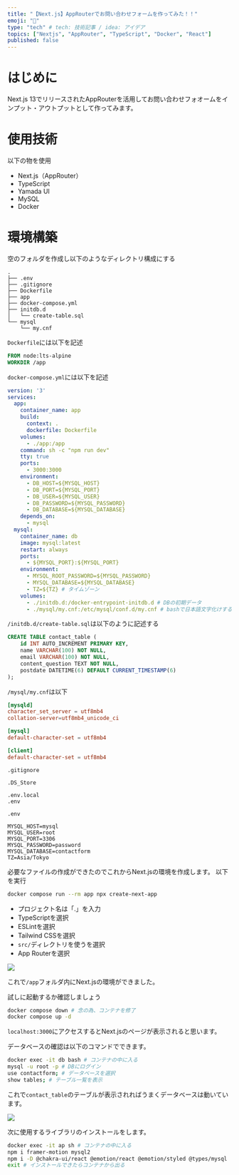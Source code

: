 ```yaml
---
title: "【Next.js】AppRouterでお問い合わせフォームを作ってみた！！"
emoji: "🐥"
type: "tech" # tech: 技術記事 / idea: アイデア
topics: ["Nextjs", "AppRouter", "TypeScript", "Docker", "React"]
published: false
---
```


# はじめに

Next.js 13でリリースされたAppRouterを活用してお問い合わせフォオームをインプット・アウトプットとして作ってみます。

# 使用技術

以下の物を使用

- Next.js（AppRouter）
- TypeScript
- Yamada UI
- MySQL
- Docker

# 環境構築

空のフォルダを作成し以下のようなディレクトリ構成にする

```
.
├── .env
├── .gitignore
├── Dockerfile
├── app
├── docker-compose.yml
├── initdb.d
│   └── create-table.sql
└── mysql
    └── my.cnf
```

`Dockerfile`には以下を記述

```Dockerfile
FROM node:lts-alpine  
WORKDIR /app
```

`docker-compose.yml`には以下を記述

```yml
version: '3'
services:
  app:
    container_name: app
    build:
      context: .
      dockerfile: Dockerfile
    volumes:
      - ./app:/app
    command: sh -c "npm run dev"
    tty: true
    ports:
      - 3000:3000
    environment:
      - DB_HOST=${MYSQL_HOST}
      - DB_PORT=${MYSQL_PORT}
      - DB_USER=${MYSQL_USER}
      - DB_PASSWORD=${MYSQL_PASSWORD}
      - DB_DATABASE=${MYSQL_DATABASE}
    depends_on:
      - mysql
  mysql:
    container_name: db
    image: mysql:latest
    restart: always
    ports:
      - ${MYSQL_PORT}:${MYSQL_PORT}
    environment:
      - MYSQL_ROOT_PASSWORD=${MYSQL_PASSWORD}
      - MYSQL_DATABASE=${MYSQL_DATABASE}
      - TZ=${TZ} # タイムゾーン
    volumes:
      - ./initdb.d:/docker-entrypoint-initdb.d # DBの初期データ
      - ./mysql/my.cnf:/etc/mysql/conf.d/my.cnf # bashで日本語文字化けする問題の解決
```

`/initdb.d/create-table.sql`は以下のように記述する

```sql
CREATE TABLE contact_table (
    id INT AUTO_INCREMENT PRIMARY KEY,
    name VARCHAR(100) NOT NULL,
    email VARCHAR(100) NOT NULL,
    content_question TEXT NOT NULL,
    postdate DATETIME(6) DEFAULT CURRENT_TIMESTAMP(6)
);
```

`/mysql/my.cnf`は以下

```conf
[mysqld]
character_set_server = utf8mb4
collation-server=utf8mb4_unicode_ci

[mysql]
default-character-set = utf8mb4

[client]
default-character-set = utf8mb4
```

`.gitignore`

```gitignore
.DS_Store

.env.local
.env
```

`.env`

```
MYSQL_HOST=mysql
MYSQL_USER=root
MYSQL_PORT=3306
MYSQL_PASSWORD=password
MYSQL_DATABASE=contactform
TZ=Asia/Tokyo
```

必要なファイルの作成ができたのでこれからNext.jsの環境を作成します。
以下を実行

```sh
docker compose run --rm app npx create-next-app
```

- プロジェクト名は「.」を入力
- TypeScriptを選択
- ESLintを選択
- Tailwind CSSを選択
- `src/`ディレクトリを使うを選択
- App Routerを選択

![](https://storage.googleapis.com/zenn-user-upload/8a097e079b6d-20231205.png)

これで`/app`フォルダ内にNext.jsの環境ができました。

試しに起動するか確認しましょう

```sh
docker compose down # 念の為、コンテナを修了
docker compose up -d
```

`localhost:3000`にアクセスするとNext.jsのページが表示されると思います。

データベースの確認は以下のコマンドでできます。

```sh
docker exec -it db bash # コンテナの中に入る
mysql -u root -p # DBにログイン
use contactform; # データベースを選択
show tables; # テーブル一覧を表示
```

これで`contact_table`のテーブルが表示されればうまくデータベースは動いています。

![](https://storage.googleapis.com/zenn-user-upload/f954915461ce-20231208.png)

次に使用するライブラリのインストールをします。

```sh
docker exec -it ap sh # コンテナの中に入る
npm i framer-motion mysql2
npm i -D @chakra-ui/react @emotion/react @emotion/styled @types/mysql
exit # インストールできたらコンテナから出る
```